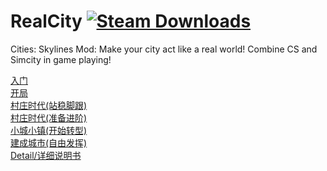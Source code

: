 ﻿# RealCity [![Steam Downloads](https://img.shields.io/steam/downloads/1192503086.svg?label=Steam%20downloads&logo=steam)](https://steamcommunity.com/sharedfiles/filedetails/?id=1192503086)
Cities: Skylines Mod: Make your city act like a real world! Combine CS and Simcity in game playing!

[入门](https://github.com/pcfantasy/RealCity/blob/master/%E4%B8%AD%E6%96%87%E6%94%BB%E7%95%A5/%E5%85%A5%E9%97%A8.md) <br>
[开局](https://github.com/pcfantasy/RealCity/blob/master/%E4%B8%AD%E6%96%87%E6%94%BB%E7%95%A5/%E5%BC%80%E5%B1%80.md) <br>
[村庄时代(站稳脚跟)](https://github.com/pcfantasy/RealCity/blob/master/%E4%B8%AD%E6%96%87%E6%94%BB%E7%95%A5/%E6%9D%91%E5%BA%84%E6%97%B6%E4%BB%A3(%E7%AB%99%E7%A8%B3%E8%84%9A%E8%B7%9F).md) <br>
[村庄时代(准备进阶)](https://github.com/pcfantasy/RealCity/blob/master/%E4%B8%AD%E6%96%87%E6%94%BB%E7%95%A5/%E6%9D%91%E5%BA%84%E6%97%B6%E4%BB%A3(%E5%87%86%E5%A4%87%E8%BF%9B%E9%98%B6).md) <br>
[小城小镇(开始转型)](https://github.com/pcfantasy/RealCity/blob/master/%E4%B8%AD%E6%96%87%E6%94%BB%E7%95%A5/%E5%B0%8F%E5%9F%8E%E5%B0%8F%E9%95%87(%E5%BC%80%E5%A7%8B%E8%BD%AC%E5%9E%8B).md) <br>
[建成城市(自由发挥)](https://github.com/pcfantasy/RealCity/blob/master/%E4%B8%AD%E6%96%87%E6%94%BB%E7%95%A5/%E5%BB%BA%E6%88%90%E5%9F%8E%E5%B8%82(%E8%87%AA%E7%94%B1%E7%8E%A9%E6%B3%95).md) <br>
[Detail/详细说明书](https://github.com/pcfantasy/RealCity/wiki) <br>
